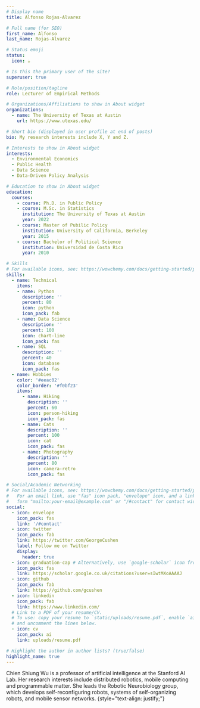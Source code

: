 ```yaml
---
# Display name
title: Alfonso Rojas-Alvarez

# Full name (for SEO)
first_name: Alfonso
last_name: Rojas-Alvarez

# Status emoji
status:
  icon: ☕️

# Is this the primary user of the site?
superuser: true

# Role/position/tagline
role: Lecturer of Empirical Methods

# Organizations/Affiliations to show in About widget
organizations:
  - name: The University of Texas at Austin
    url: https://www.utexas.edu/

# Short bio (displayed in user profile at end of posts)
bio: My research interests include X, Y and Z.

# Interests to show in About widget
interests:
  - Environmental Economics
  - Public Health
  - Data Science
  - Data-Driven Policy Analysis

# Education to show in About widget
education:
  courses:
    - course: Ph.D. in Public Policy
    - course: M.Sc. in Statistics
      institution: The University of Texas at Austin
      year: 2022
    - course: Master of Pubilic Policy
      institution: University of California, Berkeley
      year: 2015
    - course: Bachelor of Political Science
      institution: Universidad de Costa Rica
      year: 2010

# Skills
# For available icons, see: https://wowchemy.com/docs/getting-started/page-builder/#icons
skills:
  - name: Technical
    items:
    - name: Python
      description: ''
      percent: 80
      icon: python
      icon_pack: fab
    - name: Data Science
      description: ''
      percent: 100
      icon: chart-line
      icon_pack: fas
    - name: SQL
      description: ''
      percent: 40
      icon: database
      icon_pack: fas
  - name: Hobbies
    color: '#eeac02'
    color_border: '#f0bf23'
    items:
      - name: Hiking
        description: ''
        percent: 60
        icon: person-hiking
        icon_pack: fas
      - name: Cats
        description: ''
        percent: 100
        icon: cat
        icon_pack: fas
      - name: Photography
        description: ''
        percent: 80
        icon: camera-retro
        icon_pack: fas

# Social/Academic Networking
# For available icons, see: https://wowchemy.com/docs/getting-started/page-builder/#icons
#   For an email link, use "fas" icon pack, "envelope" icon, and a link in the
#   form "mailto:your-email@example.com" or "/#contact" for contact widget.
social:
  - icon: envelope
    icon_pack: fas
    link: '/#contact'
  - icon: twitter
    icon_pack: fab
    link: https://twitter.com/GeorgeCushen
    label: Follow me on Twitter
    display:
      header: true
  - icon: graduation-cap # Alternatively, use `google-scholar` icon from `ai` icon pack
    icon_pack: fas
    link: https://scholar.google.co.uk/citations?user=sIwtMXoAAAAJ
  - icon: github
    icon_pack: fab
    link: https://github.com/gcushen
  - icon: linkedin
    icon_pack: fab
    link: https://www.linkedin.com/
  # Link to a PDF of your resume/CV.
  # To use: copy your resume to `static/uploads/resume.pdf`, enable `ai` icons in `params.yaml`,
  # and uncomment the lines below.
  - icon: cv
    icon_pack: ai
    link: uploads/resume.pdf

# Highlight the author in author lists? (true/false)
highlight_name: true
---
```


Chien Shiung Wu is a professor of artificial intelligence at the Stanford AI Lab. Her research interests include distributed robotics, mobile computing and programmable matter. She leads the Robotic Neurobiology group, which develops self-reconfiguring robots, systems of self-organizing robots, and mobile sensor networks.
{style="text-align: justify;"}
